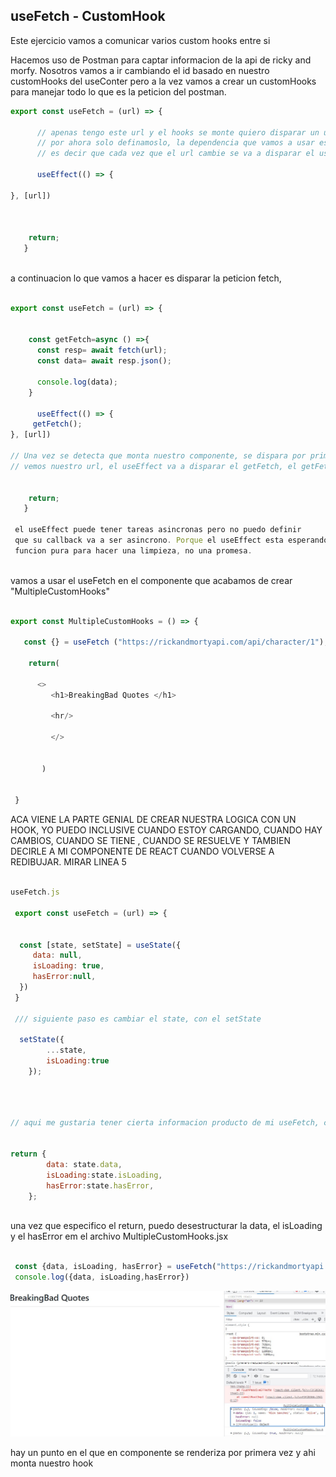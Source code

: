 ## useFetch - CustomHook

Este ejercicio vamos a comunicar varios custom hooks entre si 

Hacemos uso de Postman para captar informacion de la api de ricky and morfy. Nosotros vamos a ir cambiando el id basado en nuestro customHooks del useConter pero a la vez vamos a crear un customHooks para manejar todo lo que es la peticion del postman. 

```js
export const useFetch = (url) => {
      
      // apenas tengo este url y el hooks se monte quiero disparar un useEffect,
      // por ahora solo definamoslo, la dependencia que vamos a usar es el url. 
      // es decir que cada vez que el url cambie se va a disparar el useEffect. 

      useEffect(() => {

}, [url])



    return;
   }



```

a continuacion lo que vamos a hacer es disparar la peticion fetch, 

```js

export const useFetch = (url) => {
      
    
    const getFetch=async () =>{
      const resp= await fetch(url);
      const data= await resp.json();

      console.log(data);
    }

      useEffect(() => {
     getFetch();
}, [url])

// Una vez se detecta que monta nuestro componente, se dispara por primera vez, 
// vemos nuestro url, el useEffect va a disparar el getFetch, el getFetch se va a encargar de imprimir la data. 


    return;
   }

 el useEffect puede tener tareas asincronas pero no puedo definir
 que su callback va a ser asincrono. Porque el useEffect esta esperando una
 funcion pura para hacer una limpieza, no una promesa. 



```

vamos a usar el useFetch en el componente que acabamos de crear "MultipleCustomHooks"

```js

export const MultipleCustomHooks = () => {

   const {} = useFetch ("https://rickandmortyapi.com/api/character/1");

    return(
      
      <>
         <h1>BreakingBad Quotes </h1>

         <hr/>

         </>


       )


 }

```
ACA VIENE LA PARTE GENIAL DE CREAR NUESTRA LOGICA CON UN HOOK, YO PUEDO
 INCLUSIVE CUANDO ESTOY CARGANDO, CUANDO HAY CAMBIOS, CUANDO SE TIENE , 
 CUANDO SE RESUELVE Y TAMBIEN DECIRLE A MI COMPONENTE DE REACT CUANDO 
VOLVERSE A REDIBUJAR. MIRAR LINEA 5

```js

useFetch.js
 
 export const useFetch = (url) => {

    
  const [state, setState] = useState({
     data: null,
     isLoading: true,
     hasError:null,
  })
 }

 /// siguiente paso es cambiar el state, con el setState

  setState({
        ...state,
        isLoading:true
    });


```

```js 



// aqui me gustaria tener cierta informacion producto de mi useFetch, como por ejemplo si tengo data, si estoy cargando o si hay un error. Una forma de regresar todo es retornar todo el state asi como esta. 


return {
        data: state.data,
        isLoading:state.isLoading,
        hasError:state.hasError,
    }; 



```
una vez que especifico el return, puedo desestructurar la data, el isLoading y el hasError em el archivo MultipleCustomHooks.jsx

```js

 const {data, isLoading, hasError} = useFetch("https://rickandmortyapi.com/api/character/1");
 console.log({data, isLoading,hasError})

```
![Imprimiendo en consola lo desestructurado en el return](../public/images/Captura%20de%20pantalla%202023-04-25%20101255.jpg)

hay un punto en el que en componente se renderiza por primera vez y ahi monta nuestro hook
